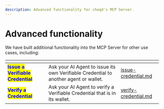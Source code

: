 ```yaml
---
description: Advanced functionality for cheqd's MCP Server.
---
```


# Advanced functionality

We have built additional functionality into the MCP Server for other use cases, including:

<table data-card-size="large" data-view="cards"><thead><tr><th></th><th></th><th data-hidden data-card-target data-type="content-ref"></th></tr></thead><tbody><tr><td><mark style="color:blue;"><strong>Issue a Verifiable Credential</strong></mark></td><td>Ask your AI Agent to issue its own Verifiable Credential to another agent or wallet.</td><td><a href="issue-credential.md">issue-credential.md</a></td></tr><tr><td><mark style="color:blue;"><strong>Verify a Credential</strong></mark></td><td>Ask your AI Agent to verify a Verifiable Credential that is in its wallet.</td><td><a href="verify-credential.md">verify-credential.md</a></td></tr></tbody></table>

